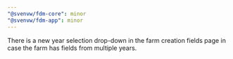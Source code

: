 ```yaml
---
"@svenvw/fdm-core": minor
"@svenvw/fdm-app": minor
---
```


There is a new year selection drop-down in the farm creation fields page in case the farm has fields from multiple years.
